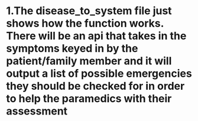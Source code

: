 # 1.The disease_to_system file just shows how the function works. There will be an api that takes in the symptoms keyed in by the patient/family member and it will output a list of possible emergencies they should be checked for in order to help the paramedics with their assessment
